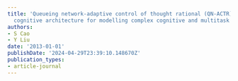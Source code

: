 ```yaml
---
title: 'Queueing network-adaptive control of thought rational (QN-ACTR): An integrated
  cognitive architecture for modelling complex cognitive and multitask performance'
authors:
- S Cao
- Y Liu
date: '2013-01-01'
publishDate: '2024-04-29T23:39:10.148670Z'
publication_types:
- article-journal
---
```

